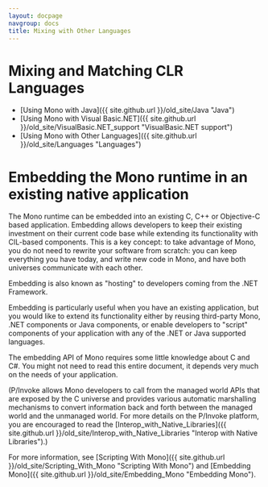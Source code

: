 ```yaml
---
layout: docpage
navgroup: docs
title: Mixing with Other Languages
---
```


Mixing and Matching CLR Languages
=================================

-   [Using Mono with Java]({{ site.github.url }}/old_site/Java "Java")
-   [Using Mono with Visual Basic.NET]({{ site.github.url }}/old_site/VisualBasic.NET_support "VisualBasic.NET support")
-   [Using Mono with Other Languages]({{ site.github.url }}/old_site/Languages "Languages")

Embedding the Mono runtime in an existing native application
============================================================

The Mono runtime can be embedded into an existing C, C++ or Objective-C based application. Embedding allows developers to keep their existing investment on their current code base while extending its functionality with CIL-based components. This is a key concept: to take advantage of Mono, you do not need to rewrite your software from scratch: you can keep everything you have today, and write new code in Mono, and have both universes communicate with each other.

Embedding is also known as "hosting" to developers coming from the .NET Framework.

Embedding is particularly useful when you have an existing application, but you would like to extend its functionality either by reusing third-party Mono, .NET components or Java components, or enable developers to "script" components of your application with any of the .NET or Java supported languages.

The embedding API of Mono requires some little knowledge about C and C\#. You might not need to read this entire document, it depends very much on the needs of your application.

(P/Invoke allows Mono developers to call from the managed world APIs that are exposed by the C universe and provides various automatic marshalling mechanisms to convert information back and forth between the managed world and the unmanaged world. For more details on the P/Invoke platform, you are encouraged to read the [Interop\_with\_Native\_Libraries]({{ site.github.url }}/old_site/Interop_with_Native_Libraries "Interop with Native Libraries").)

For more information, see [Scripting With Mono]({{ site.github.url }}/old_site/Scripting_With_Mono "Scripting With Mono") and [Embedding Mono]({{ site.github.url }}/old_site/Embedding_Mono "Embedding Mono").


